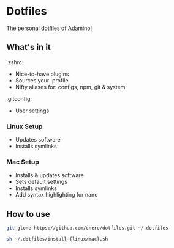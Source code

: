# Dotfiles
The personal dotfiles of Adamino!

## What's in it
.zshrc:
- Nice-to-have plugins
- Sources your .profile
- Nifty aliases for: configs, npm, git & system

.gitconfig:
- User settings

### Linux Setup
- Updates software
- Installs symlinks

### Mac Setup
- Installs & updates software
- Sets default settings
- Installs symlinks
- Add syntax highlighting for nano

## How to use
```bash
git glone https://github.com/onero/dotfiles.git ~/.dotfiles

sh ~/.dotfiles/install-{linux/mac}.sh
```

